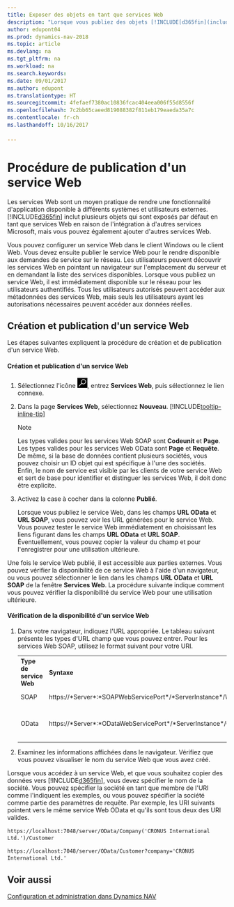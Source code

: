 ```yaml
---
title: Exposer des objets en tant que services Web
description: "Lorsque vous publiez des objets [!INCLUDE[d365fin](includes/d365fin_md.md)] en tant que services Web, ils sont immédiatement disponibles sur le réseau."
author: edupont04
ms.prod: dynamics-nav-2018
ms.topic: article
ms.devlang: na
ms.tgt_pltfrm: na
ms.workload: na
ms.search.keywords: 
ms.date: 09/01/2017
ms.author: edupont
ms.translationtype: HT
ms.sourcegitcommit: 4fefaef7380ac10836fcac404eea006f55d8556f
ms.openlocfilehash: 7c2bb65caeed819088382f811eb179eaeda35a7c
ms.contentlocale: fr-ch
ms.lasthandoff: 10/16/2017

---
```

# <a name="how-to-publish-a-web-service"></a>Procédure de publication d'un service Web
Les services Web sont un moyen pratique de rendre une fonctionnalité d'application disponible à différents systèmes et utilisateurs externes. [!INCLUDE[d365fin](includes/d365fin_md.md)] inclut plusieurs objets qui sont exposés par défaut en tant que services Web en raison de l'intégration à d'autres services Microsoft, mais vous pouvez également ajouter d'autres services Web.  

Vous pouvez configurer un service Web dans le client Windows ou le client Web. Vous devez ensuite publier le service Web pour le rendre disponible aux demandes de service sur le réseau. Les utilisateurs peuvent découvrir les services Web en pointant un navigateur sur l'emplacement du serveur et en demandant la liste des services disponibles. Lorsque vous publiez un service Web, il est immédiatement disponible sur le réseau pour les utilisateurs authentifiés. Tous les utilisateurs autorisés peuvent accéder aux métadonnées des services Web, mais seuls les utilisateurs ayant les autorisations nécessaires peuvent accéder aux données réelles.

## <a name="creating-and-publishing-a-web-service"></a>Création et publication d'un service Web  
 Les étapes suivantes expliquent la procédure de création et de publication d'un service Web.  

#### <a name="to-create-and-publish-a-web-service"></a>Création et publication d'un service Web  

1.  Sélectionnez l'icône ![Page ou état pour la recherche](media/ui-search/search_small.png "Page ou état pour la recherche"), entrez **Services Web**, puis sélectionnez le lien connexe.  

2.  Dans la page **Services Web**, sélectionnez **Nouveau**. [!INCLUDE[tooltip-inline-tip](includes/tooltip-inline-tip_md.md)]  

    > [!NOTE]  
    >  Les types valides pour les services Web SOAP sont **Codeunit** et **Page**. Les types valides pour les services Web OData sont **Page** et **Requête**.  
    De même, si la base de données contient plusieurs sociétés, vous pouvez choisir un ID objet qui est spécifique à l'une des sociétés.  
    Enfin, le nom de service est visible par les clients de votre service Web et sert de base pour identifier et distinguer les services Web, il doit donc être explicite.

3.  Activez la case à cocher dans la colonne **Publié**.  

     Lorsque vous publiez le service Web, dans les champs **URL OData** et **URL SOAP**, vous pouvez voir les URL générées pour le service Web. Vous pouvez tester le service Web immédiatement en choisissant les liens figurant dans les champs **URL OData** et **URL SOAP**. Éventuellement, vous pouvez copier la valeur du champ et pour l'enregistrer pour une utilisation ultérieure.  

Une fois le service Web publié, il est accessible aux parties externes. Vous pouvez vérifier la disponibilité de ce service Web à l'aide d'un navigateur, ou vous pouvez sélectionner le lien dans les champs **URL OData** et **URL SOAP** de la fenêtre **Services Web**. La procédure suivante indique comment vous pouvez vérifier la disponibilité du service Web pour une utilisation ultérieure.  

#### <a name="to-verify-the-availability-of-a-web-service"></a>Vérification de la disponibilité d'un service Web  

1.  Dans votre navigateur, indiquez l'URL appropriée. Le tableau suivant présente les types d'URL champ que vous pouvez entrer. Pour les services Web SOAP, utilisez le format suivant pour votre URI.  

    <table>
    <tr>
    <th>Type de service Web</th>
    <th>Syntaxe</th>
    <th>Exemple :</th>
    </tr>
    <tr>
    <td>SOAP</td>
    <td>https://*Server*:*SOAPWebServicePort*/*ServerInstance*/WS/*CompanyName*/salesDocuments/</td>
    <td>https://mycompany.financials.dynamics.com:7047/MS/WS/MyCompany/Page/salesDocuments?tenant=mycompany.financials.dynamics.com</td>
    </tr>
    <tr>
    <td>OData</td>
    <td>https://*Server*:*ODataWebServicePort*/*ServerInstance*/OData/Company('*CompanyName*')</td>
    <td>https://MyCompany.financials.dynamics.com:7048/MS/OData/Company('MyCompany')/salesDocuments?tenant=MyCompany.financials.dynamics.com

         The company name is case-sensitive.</td>
    </tr>
    </table>

2.  Examinez les informations affichées dans le navigateur. Vérifiez que vous pouvez visualiser le nom du service Web que vous avez créé.  

 Lorsque vous accédez à un service Web, et que vous souhaitez copier des données vers [!INCLUDE[d365fin](includes/d365fin_md.md)], vous devez spécifier le nom de la société. Vous pouvez spécifier la société en tant que membre de l'URI comme l'indiquent les exemples, ou vous pouvez spécifier la société comme partie des paramètres de requête. Par exemple, les URI suivants pointent vers le même service Web OData et qu'ils sont tous deux des URI valides.  

```  
https://localhost:7048/server/OData/Company('CRONUS International Ltd.')/Customer  
```  

```  
https://localhost:7048/server/OData/Customer?company='CRONUS International Ltd.'  
```  

## <a name="see-also"></a>Voir aussi  
[Configuration et administration dans Dynamics NAV](admin-setup-and-administration.md)  

